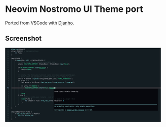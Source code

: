# Neovim Nostromo UI Theme port

Ported from VSCode with [Djanho](https://github.com/viniciusmuller/djanho).

## Screenshot

![Nostromo Rust Code Preview](screenshot.png)
